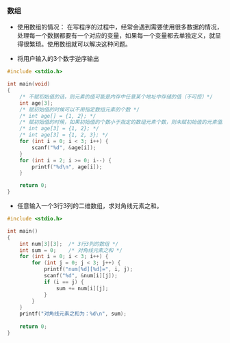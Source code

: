 ### 数组

* 使用数组的情况： 在写程序的过程中，经常会遇到需要使用很多数据的情况，处理每一个数据都要有一个对应的变量，如果每一个变量都去单独定义，就显得很繁琐。使用数组就可以解决这种问题。

* 将用户输入的3个数字逆序输出
```c
#include <stdio.h>

int main(void)
{
    /* 不赋初始值的话，则元素的值可能是内存中任意某个地址中存储的值（不可控）*/
    int age[3];
    /* 赋初始值的时候可以不用指定数组元素的个数 */
    /* int age[] = {1, 2}; */
    /* 赋初始值的时候，如果初始值的个数小于指定的数组元素个数，则未赋初始值的元素值默认是0（数组的元素是整的情况下） */
    /* int age[3] = {1, 2}; */
    /* int age[3] = {1, 2, 3}; */
    for (int i = 0; i < 3; i++) {
        scanf("%d", &age[i]);
    }
    for (int i = 2; i >= 0; i--) {
        printf("%d\n", age[i]);
    }   

    return 0;
}
```

* 任意输入一个3行3列的二维数组，求对角线元素之和。
```c
#include <stdio.h>

int main()
{
	int num[3][3];	/* 3行3列的数组 */
	int sum = 0;	/* 对角线元素之和 */
	for (int i = 0; i < 3; i++) {
		for (int j = 0; j < 3; j++) {
			printf("num[%d][%d]=", i, j);
			scanf("%d", &num[i][j]);
			if (i == j) {
				sum += num[i][j];
			}
		}
	}
	printf("对角线元素之和为：%d\n", sum);
	
	return 0;
}
```



